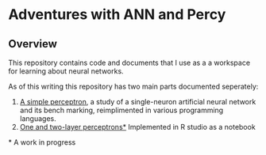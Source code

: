 # Adventures with ANN and Percy


## Overview
This repository contains code and documents that I use as a a workspace for learning about neural networks.

As of this writing this repository has two main parts documented seperately: 

1. [A simple perceptron](doc/SimpleNet.md), a study of a single-neuron artificial neural network and its bench marking, reimplimented in various programming languages.
2. [One and two-layer perceptrons*](https://htmlpreview.github.io/?https://github.com/louis-frayser/Ann-and-Percy/blob/master/percy+ann/R/P+A.nb.html) Implemented in R studio as a notebook

\* A work in progress


